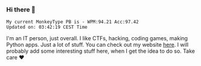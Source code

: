 ### Hi there 👋
<!-- PB START -->
```
My current MonkeyType PB is - WPM:94.21 Acc:97.42
Updated on: 03:42:19 CEST Time
```
<!-- PB END -->
I'm an IT person, just overall. I like CTFs, hacking, coding games, making Python apps. Just a lot of stuff.
You can check out my website [here](https://skill3472.github.io/).
I will probably add some interesting stuff here, when I get the idea to do so. Take care ❤️
